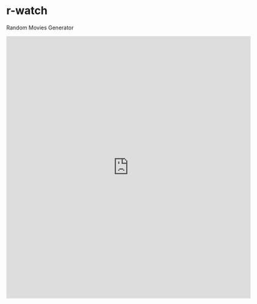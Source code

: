 # r-watch
Random Movies Generator
<iframe src="https://docs.google.com/forms/d/e/1FAIpQLSdZvLIvlWk6rswcl-CmBQ-9IAm95d5Bu_qQl8TNQUcRgN1alQ/viewform?embedded=true" width="640" height="686" frameborder="0" marginheight="0" marginwidth="0">Loading…</iframe>
